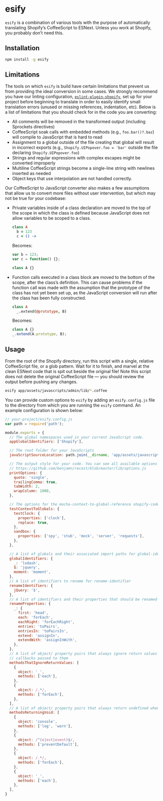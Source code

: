 # esify

`esify` is a combination of various tools with the purpose of automatically translating Shopify’s CoffeeScript to ESNext. Unless you work at Shopify, you probably don’t need this.

## Installation

```sh
npm install -g esify
```

## Limitations

The tools on which `esify` is build have certain limitations that prevent us from providing the ideal conversion in some cases. We strongly recommend you have our linting configuration, [`eslint-plugin-shopify`](../eslint-plugin-shopify), set up for your project before beginning to translate in order to easily identify small translation errors (unused or missing references, indentation, etc). Below is a list of limitations that you should check for in the code you are converting:

- All comments will be removed in the transformed output (including Sprockets directives)
- CoffeeScript soak calls with embedded methods (e.g., `foo.bar()?.baz`) will compile to JavaScript that is hard to read
- Assignment to a global outside of the file creating that global will result in incorrect exports (e.g., `Shopify.UIPopover.foo = 'bar'` outside the file declaring `Shopify.UIPopover.foo`)
- Strings and regular expressions with complex escapes might be converted improperly
- Multiline CoffeeScript strings become a single-line string with newlines inserted as needed
- Object keys that use interpolation are not handled correctly.

Our CoffeeScript to JavaScript converter also makes a few assumptions that allow us to convert more files without user intervention, but which may not be true for your codebase:

- Private variables inside of a class declaration are moved to the top of the scope in which the class is defined because JavaScript does not allow variables to be scoped to a class.

  ```coffee
  class A
    b = 123
    c = () ->
  ```

  Becomes:

  ```js
  var b = 123;
  var c = function() {};

  class A {}
  ```

- Function calls executed in a class block are moved to the bottom of the scope, after the class’s definition. This can cause problems if the function call was made with the assumption that the prototype of the class has not yet been set up, as the JavaScript conversion will run after the class has been fully constructed.

  ```coffee
  class A
    _.extend(@prototype, B)
  ```

  Becomes:

  ```js
  class A {}
  _.extend(A.prototype, B);
  ```

## Usage

From the root of the Shopify directory, run this script with a single, relative CoffeeScript file, or a glob pattern. Wait for it to finish, and marvel at the clean ESNext code that is spit out beside the original file! Note this script does not delete the original CoffeeScript file — you should review the output before pushing any changes.

```sh
esify app/assets/javascripts/admin/lib/*.coffee
```

You can provide custom options to `esify` by adding an `esify.config.js` file to the directory from which you are running the `esify` command. An example configuration is shown below:

```js
// your-project/esify.config.js
var path = require('path');

module.exports = {
  // The global namespaces used in your current JavaScript code.
  appGlobalIdentifiers: ['Shopify'],

  // The root folder for your JavaScripts
  javaScriptSourceLocation: path.join(__dirname, 'app/assets/javascripts'),

  // The output style for your code. You can see all available options in the Recast docs:
  // https://github.com/benjamn/recast/blob/master/lib/options.js
  printOptions: {
    quote: 'single',
    trailingComma: true,
    tabWidth: 2,
    wrapColumn: 1000,
  },

  // The options for the mocha-context-to-global-reference shopify-codemod transform
  testContextToGlobals: {
    testClock: {
      properties: ['clock'],
      replace: true,
    },
    sandbox: {
      properties: ['spy', 'stub', 'mock', 'server', 'requests'],
    },
  },

  // A list of globals and their associated import paths for global-identifier-to-import
  globalIdentifiers: {
    _: 'lodash',
    $: 'jquery',
    moment: 'moment',
  },
  // A list of identifiers to rename for rename-identifier
  renameIdentifiers: {
    jQuery: '$',
  },
  // A list of identifiers and their properties that should be renamed for rename-property
  renameProperties: {
    _: {
      first: 'head',
      each: 'forEach',
      eachRight: 'forEachRight',
      entries: 'toPairs',
      entriesIn: 'toPairsIn',
      extend: 'assignIn',
      extendWith: 'assignInWith',
    },
  },
  // A list of object/ property pairs that always ignore return values of any
  // callbacks passed to them
  methodsThatIgnoreReturnValues: [
    {
      object: '_',
      methods: ['each'],
    },
    {
      object: /.*/,
      methods: ['forEach'],
    },
  ],
  // A list of object/ property pairs that always return undefined when called
  methodsReturningVoid: [
    {
      object: 'console',
      methods: ['log', 'warn'],
    },
    {
      object: /^(e|evt|event)$/,
      methods: ['preventDefault'],
    },
    {
      object: /.*/,
      methods: ['forEach'],
    },
    {
      object: '_',
      methods: ['each'],
    },
  ],
}
```
